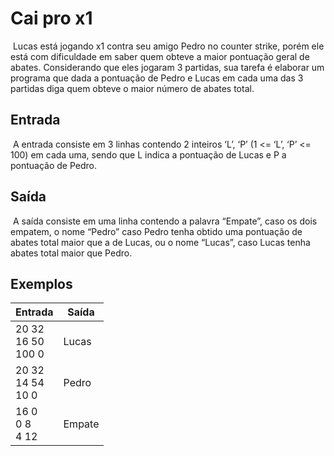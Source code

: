 # 											Cai pro x1

​	Lucas está jogando x1 contra seu amigo Pedro no counter strike, porém ele está com dificuldade em saber quem obteve a maior pontuação geral de abates. Considerando que eles jogaram 3 partidas, sua tarefa é elaborar um programa que dada a pontuação de Pedro e Lucas em cada uma das 3 partidas diga quem obteve o maior número de abates total.

## Entrada 

​	A entrada consiste em 3 linhas contendo 2 inteiros ‘L’, ‘P’ (1 <= ‘L’, ‘P’ <= 100) em cada uma, sendo que L indica a pontuação de Lucas e P a pontuação de Pedro.

## Saída 

​	A saída consiste em uma linha contendo a palavra “Empate”, caso os dois empatem, o nome “Pedro” caso Pedro tenha obtido uma pontuação de abates total maior que a de Lucas, ou o nome “Lucas”, caso Lucas tenha abates total maior que Pedro.

## Exemplos 

| Entrada                      | Saída  |
| ---------------------------- | ------ |
| 20 32 <br />16 50<br />100 0 | Lucas  |
| 20 32 <br />14 54 <br />10 0 | Pedro  |
| 16 0 <br />0 8 <br />4 12    | Empate |

